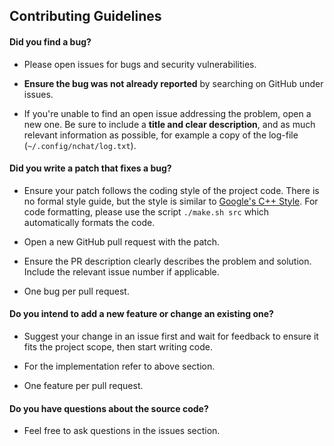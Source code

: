 ## Contributing Guidelines

#### **Did you find a bug?**

* Please open issues for bugs and security vulnerabilities.

* **Ensure the bug was not already reported** by searching on GitHub
  under issues.

* If you're unable to find an open issue addressing the problem, open
  a new one. Be sure to include a **title and clear description**, and
  as much relevant information as possible, for example a copy of the
  log-file (`~/.config/nchat/log.txt`).

#### **Did you write a patch that fixes a bug?**

* Ensure your patch follows the coding style of the project code. There
  is no formal style guide, but the style is similar to
  [Google's C++ Style](https://google.github.io/styleguide/cppguide.html).
  For code formatting, please use the script `./make.sh src` which
  automatically formats the code.

* Open a new GitHub pull request with the patch.

* Ensure the PR description clearly describes the problem and solution.
  Include the relevant issue number if applicable.

* One bug per pull request.

#### **Do you intend to add a new feature or change an existing one?**

* Suggest your change in an issue first and wait for feedback to ensure
  it fits the project scope, then start writing code.

* For the implementation refer to above section.

* One feature per pull request.

#### **Do you have questions about the source code?**

* Feel free to ask questions in the issues section.
